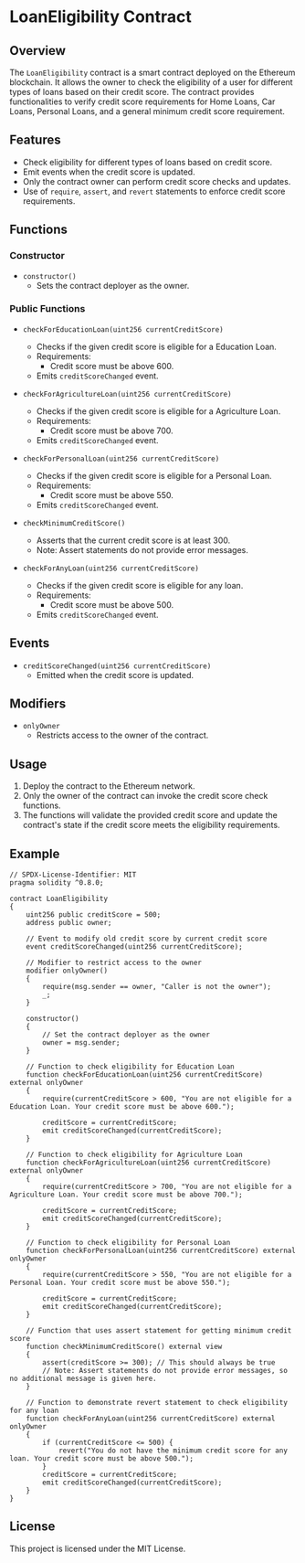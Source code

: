 # LoanEligibility Contract

## Overview

The `LoanEligibility` contract is a smart contract deployed on the Ethereum blockchain. It allows the owner to check the eligibility of a user for different types of loans based on their credit score. The contract provides functionalities to verify credit score requirements for Home Loans, Car Loans, Personal Loans, and a general minimum credit score requirement.

## Features

- Check eligibility for different types of loans based on credit score.
- Emit events when the credit score is updated.
- Only the contract owner can perform credit score checks and updates.
- Use of `require`, `assert`, and `revert` statements to enforce credit score requirements.

## Functions

### Constructor

- `constructor()`
  - Sets the contract deployer as the owner.

### Public Functions

- `checkForEducationLoan(uint256 currentCreditScore)`
  - Checks if the given credit score is eligible for a Education Loan.
  - Requirements:
    - Credit score must be above 600.
  - Emits `creditScoreChanged` event.

- `checkForAgricultureLoan(uint256 currentCreditScore)`
  - Checks if the given credit score is eligible for a Agriculture Loan.
  - Requirements:
    - Credit score must be above 700.
  - Emits `creditScoreChanged` event.

- `checkForPersonalLoan(uint256 currentCreditScore)`
  - Checks if the given credit score is eligible for a Personal Loan.
  - Requirements:
    - Credit score must be above 550.
  - Emits `creditScoreChanged` event.

- `checkMinimumCreditScore()`
  - Asserts that the current credit score is at least 300.
  - Note: Assert statements do not provide error messages.

- `checkForAnyLoan(uint256 currentCreditScore)`
  - Checks if the given credit score is eligible for any loan.
  - Requirements:
    - Credit score must be above 500.
  - Emits `creditScoreChanged` event.

## Events

- `creditScoreChanged(uint256 currentCreditScore)`
  - Emitted when the credit score is updated.

## Modifiers

- `onlyOwner`
  - Restricts access to the owner of the contract.

## Usage

1. Deploy the contract to the Ethereum network.
2. Only the owner of the contract can invoke the credit score check functions.
3. The functions will validate the provided credit score and update the contract's state if the credit score meets the eligibility requirements.

## Example

```solidity
// SPDX-License-Identifier: MIT
pragma solidity ^0.8.0;

contract LoanEligibility 
{
    uint256 public creditScore = 500;
    address public owner;

    // Event to modify old credit score by current credit score
    event creditScoreChanged(uint256 currentCreditScore);

    // Modifier to restrict access to the owner
    modifier onlyOwner() 
    {
        require(msg.sender == owner, "Caller is not the owner");
        _;
    }

    constructor() 
    {
        // Set the contract deployer as the owner
        owner = msg.sender;
    }

    // Function to check eligibility for Education Loan
    function checkForEducationLoan(uint256 currentCreditScore) external onlyOwner 
    {
        require(currentCreditScore > 600, "You are not eligible for a Education Loan. Your credit score must be above 600.");

        creditScore = currentCreditScore;
        emit creditScoreChanged(currentCreditScore);
    }

    // Function to check eligibility for Agriculture Loan
    function checkForAgricultureLoan(uint256 currentCreditScore) external onlyOwner 
    {
        require(currentCreditScore > 700, "You are not eligible for a Agriculture Loan. Your credit score must be above 700.");

        creditScore = currentCreditScore;
        emit creditScoreChanged(currentCreditScore);
    }

    // Function to check eligibility for Personal Loan
    function checkForPersonalLoan(uint256 currentCreditScore) external onlyOwner
    {
        require(currentCreditScore > 550, "You are not eligible for a Personal Loan. Your credit score must be above 550.");

        creditScore = currentCreditScore;
        emit creditScoreChanged(currentCreditScore);
    }

    // Function that uses assert statement for getting minimum credit score
    function checkMinimumCreditScore() external view 
    {
        assert(creditScore >= 300); // This should always be true
        // Note: Assert statements do not provide error messages, so no additional message is given here.
    }

    // Function to demonstrate revert statement to check eligibility for any loan
    function checkForAnyLoan(uint256 currentCreditScore) external onlyOwner 
    {
        if (currentCreditScore <= 500) {
            revert("You do not have the minimum credit score for any loan. Your credit score must be above 500.");
        }
        creditScore = currentCreditScore;
        emit creditScoreChanged(currentCreditScore);
    }
}
```

## License

This project is licensed under the MIT License.

